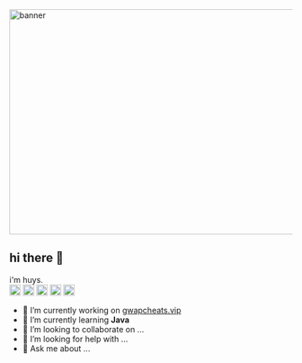 <img src="https://media.discordapp.net/attachments/1333855131103396001/1338013637666672730/GettyImages-2166462891_WEB_1.png?ex=67aadb4e&is=67a989ce&hm=ed7484f38f017564dfc902eaffb574a2c6399c20a8a4dc3bc2cab230c389fd0e&=&format=webp&quality=lossless&width=1472&height=982" alt="banner" height="400" width="800">

## hi there 👋

i'm huys.
<br>
<img src="https://abrudz.github.io/logos/JS.svg" alt="logo" width="20"/> 
<img src="https://abrudz.github.io/logos/Python.svg" alt="logo" width="20"/>
<img src="https://abrudz.github.io/logos/Java.svg" alt="logo" width="20"/>
<img src="https://abrudz.github.io/logos/Lua.svg" alt="logo" width="20"/>
<img src="https://docs.skriptlang.org/assets/icon.png" alt="logo" width="20"/>

- 🔭 I’m currently working on [gwapcheats.vip](https://gwapcheats.vip)
- 🌱 I’m currently learning **Java**
- 👯 I’m looking to collaborate on ...
- 🤔 I’m looking for help with ...
- 💬 Ask me about ...
